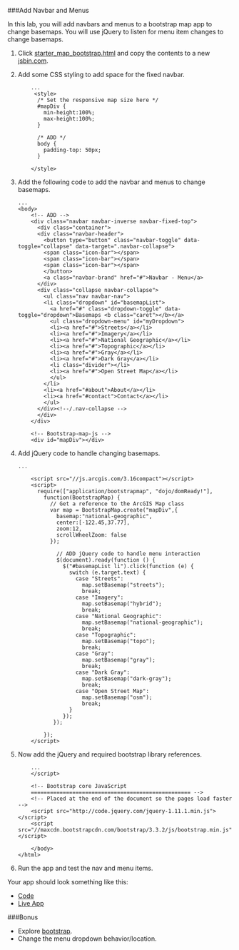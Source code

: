 ###Add Navbar and Menus

In this lab, you will add navbars and menus to a bootstrap map app to change basemaps. You will use jQuery to listen for menu item changes to change basemaps.

1. Click [starter_map_bootstrap.html](src/starter_map_bootstrap.html) and copy the contents to a new [jsbin.com](http://jsbin.com).

2. Add some CSS styling to add space for the fixed navbar.

	```
		...
		 <style>
	      /* Set the responsive map size here */
	      #mapDiv {
	        min-height:100%; 
	        max-height:100%; 
	      }

	      /* ADD */
	      body {
	        padding-top: 50px;
	      }

	    </style>
	```

3. Add the following code to add the navbar and menus to change basemaps.

	```
	...
	<body>
		<!-- ADD -->
	    <div class="navbar navbar-inverse navbar-fixed-top">
	      <div class="container">
	      <div class="navbar-header">
	        <button type="button" class="navbar-toggle" data-toggle="collapse" data-target=".navbar-collapse">
	        <span class="icon-bar"></span>
	        <span class="icon-bar"></span>
	        <span class="icon-bar"></span>
	        </button>
	        <a class="navbar-brand" href="#">Navbar - Menu</a>
	      </div>
	      <div class="collapse navbar-collapse">
	        <ul class="nav navbar-nav">
	        <li class="dropdown" id="basemapList">
	          <a href="#" class="dropdown-toggle" data-toggle="dropdown">Basemaps <b class="caret"></b></a>
	          <ul class="dropdown-menu" id="myDropdown">
	          <li><a href="#">Streets</a></li>
	          <li><a href="#">Imagery</a></li>
	          <li><a href="#">National Geographic</a></li>
	          <li><a href="#">Topographic</a></li>
	          <li><a href="#">Gray</a></li>
	          <li><a href="#">Dark Gray</a></li>
	          <li class="divider"></li>
	          <li><a href="#">Open Street Map</a></li>
	          </ul>
	        </li>
	        <li><a href="#about">About</a></li>
	        <li><a href="#contact">Contact</a></li>
	        </ul>
	      </div><!--/.nav-collapse -->
	      </div>
	    </div>

		<!-- Bootstrap-map-js -->
		<div id="mapDiv"></div>
	```

4. Add jQuery code to handle changing basemaps.

	```
	...

		<script src="//js.arcgis.com/3.16compact"></script>
	    <script>
	      require(["application/bootstrapmap", "dojo/domReady!"], 
	        function(BootstrapMap) {
	          // Get a reference to the ArcGIS Map class
	          var map = BootstrapMap.create("mapDiv",{
	            basemap:"national-geographic",
	            center:[-122.45,37.77],
	            zoom:12,
	            scrollWheelZoom: false
	          });

	    		// ADD jQuery code to handle menu interaction
	           	$(document).ready(function () {
	              $("#basemapList li").click(function (e) {
	                switch (e.target.text) {
	                  case "Streets":
	                    map.setBasemap("streets");
	                    break;
	                  case "Imagery":
	                    map.setBasemap("hybrid");
	                    break;
	                  case "National Geographic":
	                    map.setBasemap("national-geographic");
	                    break;
	                  case "Topographic":
	                    map.setBasemap("topo");
	                    break;
	                  case "Gray":
	                    map.setBasemap("gray");
	                    break;
	                  case "Dark Gray":
                    	map.setBasemap("dark-gray");
                    	break;
	                  case "Open Street Map":
	                    map.setBasemap("osm");
	                    break;
	                }
	              });
	           });

	        });
	    </script>
	```

5. Now add the jQuery and required bootstrap library references.
	
	```
		...
		</script>

	    <!-- Bootstrap core JavaScript
	    ================================================== -->
	    <!-- Placed at the end of the document so the pages load faster -->
	    <script src="http://code.jquery.com/jquery-1.11.1.min.js"></script>
	    <script src="//maxcdn.bootstrapcdn.com/bootstrap/3.3.2/js/bootstrap.min.js"></script>

		</body>
	</html>
	```

6. Run the app and test the nav and menu items.

Your app should look something like this:
 * [Code](https://github.com/Esri/geodev-hackerlabs/blob/gh-pages/develop/src/add_navbar_menu_bootstrap.html)
 * [Live App](http://esri.github.io/geodev-hackerlabs/develop/src/add_navbar_menu_bootstrap.html)

###Bonus
* Explore [bootstrap](http://getbootstrap.com).
* Change the menu dropdown behavior/location.
